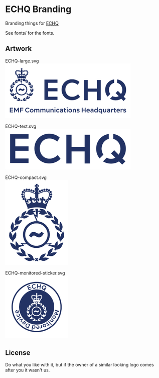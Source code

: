 
# ECHQ Branding

Branding things for [ECHQ](https://echq.org.uk)

See fonts/ for the fonts.


## Artwork

ECHQ-large.svg  
<img src="images/ECHQ-large.png" width="400">

ECHQ-text.svg  
<img src="images/ECHQ-text.png" width="400">

ECHQ-compact.svg  
<img src="images/ECHQ-small.png" width="200">

ECHQ-monitored-sticker.svg  
<img src="images/ECHQ-monitored-sticker.png" width="200">

## License

Do what you like with it, but if the owner of a similar looking logo comes after you it wasn't us.

